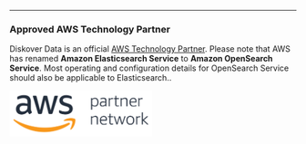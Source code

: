 ___
### Approved AWS Technology Partner

Diskover Data is an official [AWS Technology Partner](https://aws.amazon.com/partners/technology/). Please note that AWS has renamed **Amazon Elasticsearch Service** to **Amazon OpenSearch Service**. Most operating and configuration details for OpenSearch Service should also be applicable to Elasticsearch..

<img src="images/logo_aws_technology_partner_network_badge.png" width="250">

